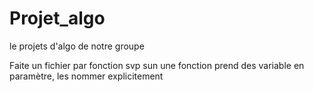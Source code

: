# Projet_algo
le projets d'algo de notre groupe

Faite un fichier par fonction svp 
sun une fonction prend des variable en paramètre, les nommer explicitement

